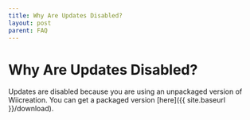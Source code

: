 ```yaml
---
title: Why Are Updates Disabled?
layout: post
parent: FAQ
---
```


# Why Are Updates Disabled?

Updates are disabled because you are using an unpackaged version of Wiicreation. You can get a packaged version [here]({{ site.baseurl }}/download).